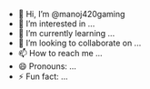 - 👋 Hi, I’m @manoj420gaming
- 👀 I’m interested in ...
- 🌱 I’m currently learning ...
- 💞️ I’m looking to collaborate on ...
- 📫 How to reach me ...
- 😄 Pronouns: ...
- ⚡ Fun fact: ...

<!---
manoj420gaming/manoj420gaming is a ✨ special ✨ repository because its `README.md` (this file) appears on your GitHub profile.
You can click the Preview link to take a look at your changes.
--->

